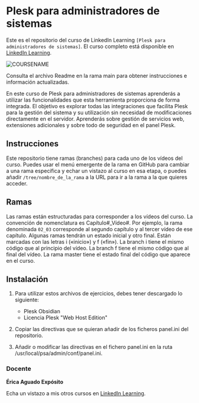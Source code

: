 # Plesk para administradores de sistemas

Este es el repositorio del curso de LinkedIn Learning `[Plesk para administradores de sistemas]`. El curso completo está disponible en [LinkedIn Learning][lil-course-url].

![COURSENAME][lil-thumbnail-url] 

Consulta el archivo Readme en la rama main para obtener instrucciones e información actualizadas.

En este curso de Plesk para administradores de sistemas aprenderás a utilizar las funcionalidades que esta herramienta proporciona de forma integrada. El objetivo es explorar todas las integraciones que facilita Plesk para la gestión del sistema y su utilización sin necesidad de modificaciones directamente en el servidor. Aprenderás sobre gestión de servicios web, extensiones adicionales y sobre todo de seguridad en el panel Plesk.

## Instrucciones

Este repositorio tiene ramas (branches) para cada uno de los vídeos del curso. Puedes usar el menú emergente de la rama en GitHub para cambiar a una rama específica y echar un vistazo al curso en esa etapa, o puedes añadir `/tree/nombre_de_la_rama` a la URL para ir a la rama a la que quieres acceder.

## Ramas

Las ramas están estructuradas para corresponder a los vídeos del curso. La convención de nomenclatura es Capítulo#_Vídeo#. Por ejemplo, la rama denominada `02_03` corresponde al segundo capítulo y al tercer vídeo de ese capítulo. Algunas ramas tendrán un estado inicial y otro final. Están marcadas con las letras i («inicio») y f («fin»). La branch i tiene el mismo código que al principio del vídeo. La branch f tiene el mismo código que al final del vídeo. La rama master tiene el estado final del código que aparece en el curso.

## Instalación

1. Para utilizar estos archivos de ejercicios, debes tener descargado lo siguiente:
   - Plesk Obsidian
   - Licencia Plesk "Web Host Edition"

2. Copiar las directivas que se quieran añadir de los ficheros panel.ini del repositorio.
3. Añadir o modificar las directivas en el fichero panel.ini en la ruta /usr/local/psa/admin/conf/panel.ini.

### Docente

**Érica Aguado Expósito**

Echa un vistazo a mis otros cursos en [LinkedIn Learning](https://www.linkedin.com/learning/instructors/erica-aguado-exposito).

[0]: # (Replace these placeholder URLs with actual course URLs)
[lil-course-url]: https://www.linkedin.com/learning/plesk-para-administradores-de-sistemas/gestionando-sistemas-con-plesk
[lil-thumbnail-url]: https://media.licdn.com/dms/image/C560DAQEcoLFuJcVBnw/learning-public-crop_675_1200/0/1675075220333?e=2147483647&v=beta&t=nzPKNuNLHH6ImAKb9qjVxnAKRKR6lkLzcLhyA-b1A1o

[1]: # (End of ES-Instruction ###############################################################################################)
